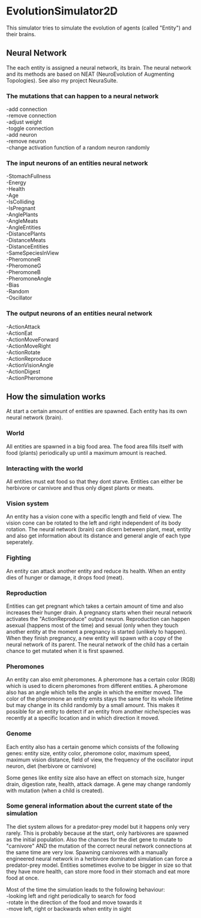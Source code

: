 # EvolutionSimulator2D
 
This simulator tries to simulate the evolution of agents (called "Entity") and their brains. 

## Neural Network
The each entity is assigned a neural network, its brain. The neural network and its methods are based on NEAT (NeuroEvolution of Augmenting Topologies). See also my project NeuraSuite. 

### The mutations that can happen to a neural network
-add connection  
-remove connection  
-adjust weight  
-toggle connection  
-add neuron  
-remove neuron  
-change activation function of a random neuron randomly  

### The input neurons of an entities neural network
-StomachFullness  
-Energy  
-Health  
-Age  
-IsColliding  
-IsPregnant  
-AnglePlants  
-AngleMeats  
-AngleEntities  
-DistancePlants  
-DistanceMeats  
-DistanceEntities  
-SameSpeciesInView  
-PheromoneR  
-PheromoneG  
-PheromoneB  
-PheromoneAngle  
-Bias  
-Random  
-Oscillator  

### The output neurons of an entities neural network
-ActionAttack  
-ActionEat  
-ActionMoveForward  
-ActionMoveRight  
-ActionRotate  
-ActionReproduce  
-ActionVisionAngle  
-ActionDigest  
-ActionPheromone  

## How the simulation works
At start a certain amount of entities are spawned. Each entity has its own neural network (brain). 

### World
All entities are spawned in a big food area. The food area fills itself with food (plants) periodically up until a maximum amount is reached. 

### Interacting with the world
All entities must eat food so that they dont starve. Entities can either be herbivore or carnivore and thus only digest plants or meats. 

### Vision system
An entity has a vision cone with a specific length and field of view. The vision cone can be rotated to the left and right independent of its body rotation. The neural network (brain) can dicern between plant, meat, entity and also get information about its distance and general angle of each type seperately.

### Fighting
An entity can attack another entity and reduce its health. When an entity dies of hunger or damage, it drops food (meat). 

### Reproduction
Entities can get pregnant which takes a certain amount of time and also increases their hunger drain. A pregnancy starts when their neural network activates the "ActionReproduce" output neuron. Reproduction can happen asexual (happens most of the time) and sexual (only when they touch another entity at the moment a pregnancy is started (unlikely to happen). When they finish pregnancy, a new entity will spawn with a copy of the neural network of its parent. The neural network of the child has a certain chance to get mutated when it is first spawned. 

### Pheromones
An entity can also emit pheromones. A pheromone has a certain color (RGB) which is used to dicern pheromones from different entities. A pheromone also has an angle which tells the angle in which the emitter moved. The color of the pheromone an entity emits stays the same for its whole lifetime but may change in its child randomly by a small amount. This makes it possible for an entity to detect if an entity from another niche/species was recently at a specific location and in which direction it moved.

### Genome
Each entity also has a certain genome which consists of the following genes:
entity size, entity color, pheromone color, maximum speed, maximum vision distance, field of view, the frequency of the oscillator input neuron, diet (herbivore or carnivore)

Some genes like entity size also have an effect on stomach size, hunger drain, digestion rate, health, attack damage. A gene may change randomly with mutation (when a child is created).

### Some general information about the current state of the simulation
The diet system allows for a predator-prey model but it happens only very rarely. This is probably because at the start, only harbivores are spawned as the initial population. Also the chances for the diet gene to mutate to "carnivore" AND the mutation of the correct neural network connections at the same time are very low. Spawning carnivores with a manually engineered neural network in a herbivore dominated simulation can force a predator-prey model. Entities sometimes evolve to be bigger in size so that they have more health, can store more food in their stomach and eat more food at once. 

Most of the time the simulation leads to the following behaviour:  
-looking left and right periodically to search for food  
-rotate in the direction of the food and move towards it  
-move left, right or backwards when entity in sight  
